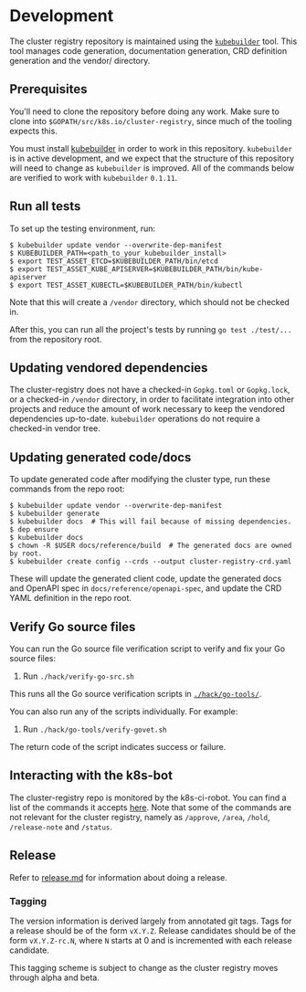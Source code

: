# Development

The cluster registry repository is maintained using the
[`kubebuilder`](https://github.com/kubernetes-sigs/kubebuilder) tool. This tool
manages code generation, documentation generation, CRD definition generation and
the vendor/ directory.

## Prerequisites

You'll need to clone the repository before doing any work. Make sure to clone
into `$GOPATH/src/k8s.io/cluster-registry`, since much of the tooling expects
this.

You must install [kubebuilder](https://github.com/kubernetes-sigs/kubebuilder)
in order to work in this repository. `kubebuilder` is in active development, and
we expect that the structure of this repository will need to change as
`kubebuilder` is improved. All of the commands below are verified to work with
`kubebuilder` `0.1.11`.

## Run all tests

To set up the testing environment, run:

```
$ kubebuilder update vendor --overwrite-dep-manifest
$ KUBEBUILDER_PATH=<path_to_your_kubebuilder_install>
$ export TEST_ASSET_ETCD=$KUBEBUILDER_PATH/bin/etcd
$ export TEST_ASSET_KUBE_APISERVER=$KUBEBUILDER_PATH/bin/kube-apiserver
$ export TEST_ASSET_KUBECTL=$KUBEBUILDER_PATH/bin/kubectl
```

Note that this will create a `/vendor` directory, which should not be checked
in.

After this, you can run all the project's tests by running `go test ./test/...`
from the repository root.

## Updating vendored dependencies

The cluster-registry does not have a checked-in `Gopkg.toml` or `Gopkg.lock`, or
a checked-in `/vendor` directory, in order to facilitate integration into other
projects and reduce the amount of work necessary to keep the vendored
dependencies up-to-date. `kubebuilder` operations do not require a checked-in
vendor tree.

## Updating generated code/docs

To update generated code after modifying the cluster type, run these commands
from the repo root:

```
$ kubebuilder update vendor --overwrite-dep-manifest
$ kubebuilder generate
$ kubebuilder docs  # This will fail because of missing dependencies.
$ dep ensure
$ kubebuilder docs
$ chown -R $USER docs/reference/build  # The generated docs are owned by root.
$ kubebuilder create config --crds --output cluster-registry-crd.yaml
```

These will update the generated client code, update the generated docs and
OpenAPI spec in `docs/reference/openapi-spec`, and update the CRD YAML
definition in the repo root.

## Verify Go source files

You can run the Go source file verification script to verify and fix your Go
source files:

1.  Run `./hack/verify-go-src.sh`

This runs all the Go source verification scripts in
[`./hack/go-tools/`](/hack/go-tools/).

You can also run any of the scripts individually. For example:

1.  Run `./hack/go-tools/verify-govet.sh`

The return code of the script indicates success or failure.

## Interacting with the k8s-bot

The cluster-registry repo is monitored by the k8s-ci-robot. You can find a list
of the commands it accepts
[here](https://github.com/kubernetes/test-infra/blob/master/commands.md). Note
that some of the commands are not relevant for the cluster registry, namely as
`/approve`, `/area`, `/hold`, `/release-note` and `/status`.

## Release

Refer to [release.md](release.md) for information about doing a release.

### Tagging

The version information is derived largely from annotated git tags. Tags for a
release should be of the form `vX.Y.Z`. Release candidates should be of the form
`vX.Y.Z-rc.N`, where `N` starts at 0 and is incremented with each release
candidate.

This tagging scheme is subject to change as the cluster registry moves through
alpha and beta.
